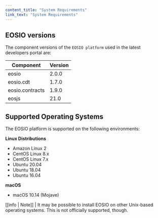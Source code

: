 ```yaml
---
content_title: "System Requirements"
link_text: "System Requirements"
---
```



## EOSIO versions

The component versions of the `EOSIO platform` used in the latest developers portal are:

| Component | Version |
| ------ | ------ |
| eosio | 2.0.0 |
| eosio.cdt | 1.7.0 |
| eosio.contracts | 1.9.0 |
| eosjs | 21.0 |


## Supported Operating Systems

The EOSIO platform is supported on the following environments:

**Linux Distributions**
* Amazon Linux 2
* CentOS Linux 8.x
* CentOS Linux 7.x
* Ubuntu 20.04
* Ubuntu 18.04
* Ubuntu 16.04

**macOS**
* macOS 10.14 (Mojave)

[[info | Note]]
| It may be possible to install EOSIO on other Unix-based operating systems. This is not officially supported, though.
